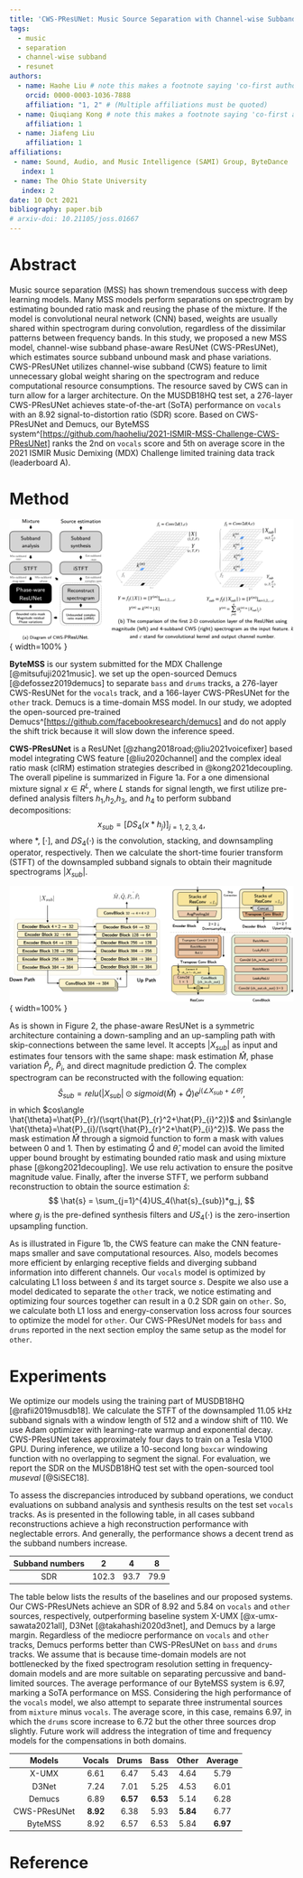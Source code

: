 ```yaml
---
title: 'CWS-PResUNet: Music Source Separation with Channel-wise Subband Phase-aware ResUNet'
tags:
  - music
  - separation
  - channel-wise subband
  - resunet
authors:
  - name: Haohe Liu # note this makes a footnote saying 'co-first author'
    orcid: 0000-0003-1036-7888
    affiliation: "1, 2" # (Multiple affiliations must be quoted)
  - name: Qiuqiang Kong # note this makes a footnote saying 'co-first author'
    affiliation: 1
  - name: Jiafeng Liu
    affiliation: 1
affiliations:
 - name: Sound, Audio, and Music Intelligence (SAMI) Group, ByteDance
   index: 1
 - name: The Ohio State University
   index: 2
date: 10 Oct 2021
bibliography: paper.bib
# arxiv-doi: 10.21105/joss.01667
---
```


# Abstract  

Music source separation (MSS) has shown tremendous success with deep learning models. Many MSS models perform separations on spectrogram by estimating bounded ratio mask and reusing the phase of the mixture. If the model is convolutional neural network (CNN) based, weights are usually shared within spectrogram during convolution, regardless of the dissimilar patterns between frequency bands. In this study, we proposed a new MSS model, channel-wise subband phase-aware ResUNet (CWS-PResUNet), which estimates source subband unbound mask and phase variations. CWS-PResUNet utilizes channel-wise subband (CWS) feature to limit unnecessary global weight sharing on the spectrogram and reduce computational resource consumptions. The resource saved by CWS can in turn allow for a larger architecture. On the MUSDB18HQ test set, a 276-layer CWS-PResUNet achieves state-of-the-art (SoTA) performance on `vocals` with an 8.92 signal-to-distortion ratio (SDR) score. Based on CWS-PResUNet and Demucs, our ByteMSS system^[https://github.com/haoheliu/2021-ISMIR-MSS-Challenge-CWS-PResUNet] ranks the 2nd on `vocals` score and 5th on average score in the 2021 ISMIR Music Demixing (MDX) Challenge limited training data track (leaderboard A).

# Method

![Overview of our system and a comparison between using magnitude and channel-wise subband spectrogram as the input feature.](graphs/main.png){ width=100% }

**ByteMSS** is our system submitted for the MDX Challenge [@mitsufuji2021music]. we set up the open-sourced Demucs [@defossez2019demucs] to separate `bass` and `drums` tracks, a 276-layer CWS-ResUNet for the `vocals` track, and a 166-layer CWS-PResUNet for the `other` track. Demucs is a time-domain MSS model. In our study, we adopted the open-sourced pre-trained Demucs^[https://github.com/facebookresearch/demucs] and do not apply the shift trick because it will slow down the inference speed.

**CWS-PResUNet** is a ResUNet [@zhang2018road;@liu2021voicefixer] based model integrating CWS feature [@liu2020channel] and the complex ideal ratio mask (cIRM) estimation strategies described in @kong2021decoupling. The overall pipeline is summarized in Figure 1a. For a one dimensional mixture signal ${x} \in R^{L}$, where $L$ stands for signal length, we first utilize pre-defined analysis filters ${h}_1$,${h}_2$,${h}_3$, and ${h}_4$ to perform subband decompositions:
$$
x_{sub} = [DS_4({x}*{h}_j)]_{j=1,2,3,4},
$$
where $*$, $[\cdot]$, and $DS_{4}(\cdot)$ is the convolution, stacking, and downsampling operator, respectively. Then we calculate the short-time fourier transform (STFT) of the downsampled subband signals to obtain their magnitude spectrograms $|{X}_{sub}|$. 

![The architecture of Phase-aware ResUNet](graphs/arc.png){ width=100% }

As is shown in Figure 2, the phase-aware ResUNet is a symmetric architecture containing a down-sampling and an up-sampling path with skip-connections between the same level. It accepts $|{X}_{sub}|$ as input and estimates four tensors with the same shape: mask estimation $\hat{M}$, phase variation $\hat{P}_{r}$, $\hat{P}_{i}$, and direct magnitude prediction $\hat{Q}$. The complex spectrogram can be reconstructed with the following equation:
$$
\hat{S}_{sub} = relu(|{X}_{sub}|\odot sigmoid(\hat{M})+\hat{Q})e^{j(\angle X_{sub} +\angle \hat{\theta})},
$$
in which $cos\angle \hat{\theta}=\hat{P}_{r}/(\sqrt{\hat{P}_{r}^2+\hat{P}_{i}^2})$ and $sin\angle \hat{\theta}=\hat{P}_{i}/(\sqrt{\hat{P}_{r}^2+\hat{P}_{i}^2})$. We pass the mask estimation $\hat{M}$ through a sigmoid function to form a mask with values between 0 and 1. Then by estimating $\hat{Q}$ and $\hat{\theta}$, model can avoid the limited upper bound brought by estimating bounded ratio mask and using mixture phase [@kong2021decoupling]. We use relu activation to ensure the positve magnitude value. Finally, after the inverse STFT, we perform subband reconstruction to obtain the source estimation $\hat{s}$:
$$
\hat{s} = \sum_{j=1}^{4}US_4(\hat{s}_{sub})*g_j,
$$
where $g_j$ is the pre-defined synthesis filters and $US_4(\cdot)$ is the zero-insertion upsampling function.

As is illustrated in Figure 1b, the CWS feature can make the CNN feature-maps smaller and save computational resources. Also, models becomes more efficient by enlarging receptive fields and diverging subband information into different channels. Our `vocals` model is optimized by calculating L1 loss between $\hat{s}$ and its target source $s$. Despite we also use a model dedicated to separate the `other` track, we notice estimating and optimizing four sources together can result in a 0.2 SDR gain on `other`. So, we calculate both L1 loss and energy-conservation loss across four sources to optimize the model for `other`. Our CWS-PResUNet models for `bass` and `drums` reported in the next section employ the same setup as the model for `other`.

<!-- Moreover, because bounded mask and mixture phase can limit the theoretical upper bound of the MSS system [@kong2021decoupling], we estimate unbounded mask and phase variations in each subband to compute the unbounded cIRM.  -->

# Experiments

We optimize our models using the training part of MUSDB18HQ [@rafii2019musdb18]. We calculate the STFT of the downsampled 11.05 kHz subband signals with a window length of 512 and a window shift of 110. We use Adam optimizer with learning-rate warmup and exponential decay. CWS-PResUNet takes approximately four days to train on a Tesla V100 GPU. During inference, we utilize a 10-second long `boxcar` windowing function with no overlapping to segment the signal. For evaluation, we report the SDR on the MUSDB18HQ test set with the open-sourced tool *museval* [@SiSEC18]. 

To assess the discrepancies introduced by subband operations, we conduct evaluations on subband analysis and synthesis results on the test set `vocals` tracks. As is presented in the following table, in all cases subband reconstructions achieve a high reconstruction performance with neglectable errors. And generally, the performance shows a decent trend as the subband numbers increase.

| Subband numbers |   2   |   4  |   8  |
|:---------------:|:-----:|:----:|:----:|
|       SDR       | 102.3 | 93.7 | 79.9 |

The table below lists the results of the baselines and our proposed systems. Our CWS-PResUNets achieve an SDR of 8.92 and 5.84 on `vocals` and `other` sources, respectively, outperforming baseline system X-UMX [@x-umx-sawata2021all], D3Net [@takahashi2020d3net], and Demucs by a large margin. Regardless of the mediocre performance on `vocals` and `other` tracks, Demucs performs better than CWS-PResUNet on `bass` and `drums` tracks. We assume that is because time-domain models are not bottlenecked by the fixed spectrogram resolution setting in frequency-domain models and are more suitable on separating percussive and band-limited sources. The average performance of our ByteMSS system is 6.97, marking a SoTA performance on MSS. Considering the high performance of the `vocals` model, we also attempt to separate three instrumental sources from `mixture` minus `vocals`. The average score, in this case, remains 6.97, in which the `drums` score increase to 6.72 but the other three sources drop slightly. Future work will address the integration of time and frequency models for the compensations in both domains.

|    Models    | Vocals | Drums |  Bass | Other | Average |
|:------------:|:------:|:-----:|:-----:|:-----:|:-------:|
|     X-UMX    |  6.61  |  6.47  | 5.43  | 4.64  |  5.79  |
|     D3Net    |  7.24  |  7.01 |  5.25 |  4.53 |  6.01   |
|    Demucs    |  6.89  | **6.57**  | **6.53**  | 5.14  |  6.28   |
| CWS-PResUNet |  **8.92**  | 6.38  | 5.93  | **5.84**  |  6.77   |
|    ByteMSS   |  8.92  | 6.57  | 6.53  | 5.84  |  **6.97**   |

<!-- # Conclusion -->


# Reference